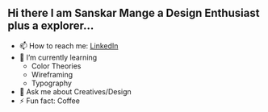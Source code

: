 ## Hi there I am Sanskar Mange a Design Enthusiast plus a explorer...

- 📫 How to reach me: [LinkedIn](https://www.linkedin.com/in/sanskarmange2027/)
- 🌱 I’m currently learning 
  - Color Theories
  - Wireframing
  - Typography
- 💬 Ask me about Creatives/Design
- ⚡ Fun fact: Coffee
